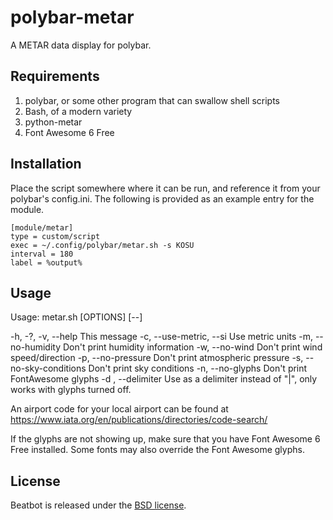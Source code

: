 # polybar-metar

A METAR data display for polybar.

## Requirements

1. polybar, or some other program that can swallow shell scripts
2. Bash, of a modern variety
3. python-metar
4. Font Awesome 6 Free

## Installation

Place the script somewhere where it can be run, and reference it from your
polybar's config.ini. The following is provided as an example entry for the
module.

    [module/metar]
    type = custom/script
    exec = ~/.config/polybar/metar.sh -s KOSU
    interval = 180
    label = %output%

## Usage

Usage: metar.sh [OPTIONS] [--] <AIRPORT CODE>

  -h, -?, -v, --help                 This message
  -c,         --use-metric, --si     Use metric units
  -m,         --no-humidity          Don't print humidity information
  -w,         --no-wind              Don't print wind speed/direction
  -p,         --no-pressure          Don't print atmospheric pressure
  -s,         --no-sky-conditions    Don't print sky conditions
  -n,         --no-glyphs            Don't print FontAwesome glyphs
  -d <char>,  --delimiter <char>     Use <char> as a delimiter instead of "|",
                                     only works with glyphs turned off.

An airport code for your local airport can be found at
https://www.iata.org/en/publications/directories/code-search/

If the glyphs are not showing up, make sure that you have Font Awesome 6 Free
installed. Some fonts may also override the Font Awesome glyphs.

## License

Beatbot is released under the [BSD license](https://opensource.org/licenses/BSD-3-Clause).
